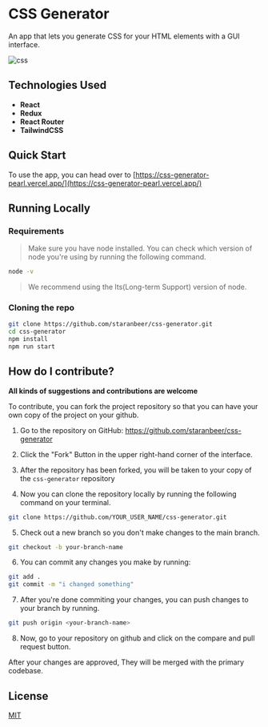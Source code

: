# CSS Generator

An app that lets you generate CSS for your HTML elements with a GUI interface.

![css](https://user-images.githubusercontent.com/62498540/189477397-0cf8948a-1a0d-4834-9e20-afa022bc503c.png)

## Technologies Used

- **React**
- **Redux**
- **React Router**
- **TailwindCSS**

## Quick Start

To use the app, you can head over to [https://css-generator-pearl.vercel.app/](https://css-generator-pearl.vercel.app/)

## Running Locally

### Requirements

> Make sure you have node installed. You can check which version of node you're using by running the following command.

```bash
node -v
```

> We recommend using the lts(Long-term Support) version of node.

### Cloning the repo

```bash
git clone https://github.com/staranbeer/css-generator.git
cd css-generator
npm install
npm run start
```

## How do I contribute?

**All kinds of suggestions and contributions are welcome**

To contribute, you can fork the project repository so that you can have your own copy of the project on your github.

1. Go to the repository on GitHub: https://github.com/staranbeer/css-generator

2. Click the "Fork" Button in the upper right-hand corner of the interface.

3. After the repository has been forked, you will be taken to your copy of the `css-generator` repository

4. Now you can clone the repository locally by running the following command on your terminal.

```bash
git clone https://github.com/YOUR_USER_NAME/css-generator.git
```

5. Check out a new branch so you don't make changes to the main branch.

```bash
git checkout -b your-branch-name
```

6. You can commit any changes you make by running:

```bash
git add .
git commit -m "i changed something"
```

7. After you're done commiting your changes, you can push changes to your branch by running.

```bash
git push origin <your-branch-name>
```

8. Now, go to your repository on github and click on the compare and pull request button.

After your changes are approved, They will be merged with the primary codebase.

## License

[MIT](https://choosealicense.com/licenses/mit/)

